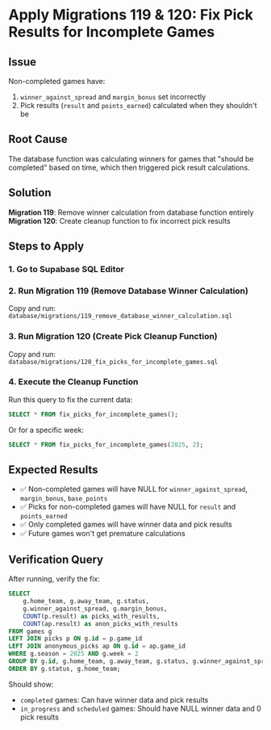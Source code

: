 # Apply Migrations 119 & 120: Fix Pick Results for Incomplete Games

## Issue
Non-completed games have:
1. `winner_against_spread` and `margin_bonus` set incorrectly 
2. Pick results (`result` and `points_earned`) calculated when they shouldn't be

## Root Cause
The database function was calculating winners for games that "should be completed" based on time, which then triggered pick result calculations.

## Solution
**Migration 119**: Remove winner calculation from database function entirely
**Migration 120**: Create cleanup function to fix incorrect pick results

## Steps to Apply

### 1. Go to Supabase SQL Editor

### 2. Run Migration 119 (Remove Database Winner Calculation)
Copy and run: `database/migrations/119_remove_database_winner_calculation.sql`

### 3. Run Migration 120 (Create Pick Cleanup Function)  
Copy and run: `database/migrations/120_fix_picks_for_incomplete_games.sql`

### 4. Execute the Cleanup Function
Run this query to fix the current data:
```sql
SELECT * FROM fix_picks_for_incomplete_games();
```

Or for a specific week:
```sql
SELECT * FROM fix_picks_for_incomplete_games(2025, 2);
```

## Expected Results
- ✅ Non-completed games will have NULL for `winner_against_spread`, `margin_bonus`, `base_points`
- ✅ Picks for non-completed games will have NULL for `result` and `points_earned`  
- ✅ Only completed games will have winner data and pick results
- ✅ Future games won't get premature calculations

## Verification Query
After running, verify the fix:
```sql
SELECT 
    g.home_team, g.away_team, g.status, 
    g.winner_against_spread, g.margin_bonus,
    COUNT(p.result) as picks_with_results,
    COUNT(ap.result) as anon_picks_with_results
FROM games g
LEFT JOIN picks p ON g.id = p.game_id
LEFT JOIN anonymous_picks ap ON g.id = ap.game_id  
WHERE g.season = 2025 AND g.week = 2
GROUP BY g.id, g.home_team, g.away_team, g.status, g.winner_against_spread, g.margin_bonus
ORDER BY g.status, g.home_team;
```

Should show:
- `completed` games: Can have winner data and pick results
- `in_progress` and `scheduled` games: Should have NULL winner data and 0 pick results